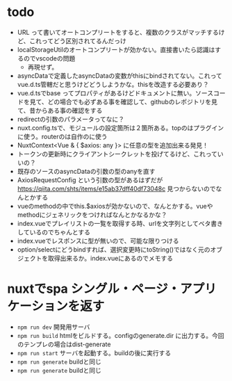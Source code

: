 # todo

- URL って書いてオートコンプリートをすると、複数のクラスがマッチするけど、これってどう区別されてるんだっけ
- localStorageUtilのオートコンプリートが効かない。直接書いたら認識はするのでvscodeの問題
  - 再現せず。
- asyncDataで定義したasyncDataの変数がthisにbindされてない。これってvue.d.ts管轄だと思うけどどうしようかな。thisを改造する必要あり？
- vue.d.tsでbase ってプロパティがあるけどドキュメントに無い。ソースコードを見て、どの場合でも必ずある事を確認して、githubのレポジトリを見て、昔からある事の確認をする
- redirectの引数のパラメータってなに？
- nuxt.config.tsで、モジュールの設定箇所は２箇所ある。topのはプラグインに使う。routerのは自作のに使う
- NuxtContext<Vue & { $axios: any }> に任意の型を追加出来る発見！
- トークンの更新時にクライアントシークレットを投げてるけど、これっていいの？
- 既存のソースのasyncDataの引数の型のanyを直す
- AxiosRequestConfig という引数の型があるはずだが https://qiita.com/shts/items/e15ab37dff40df73048c 見つからないのでなんとかする
- vueのmethodの中でthis.$axiosが効かないので、なんとかする。vueやmethodにジェネリックをつければなんとかなるかな？
- index.vueでプレイリストの一覧を取得する時、urlを文字列としてベタ書きしているのでちゃんとする
- index.vueでレスポンスに型が無いので、可能な限りつける
- option/selectにどうbindすれば、選択変更時にtoString()ではなく元のオブジェクトを取得出来るか。index.vueにあるのでメモする

# nuxtでspa シングル・ページ・アプリケーションを返す

- `npm run dev` 開発用サーバ
- `npm run build` htmlをビルドする。configのgenerate.dir に出力する。今回のテンプレの場合はdist-generate
- `npm run start` サーバを起動する。buildの後に実行する
- `npm run generate` buildと同じ
- `npm run generate` buildと同じ
